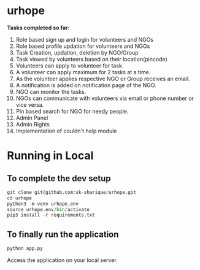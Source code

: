 # urhope

**Tasks completed so far:**

1. Role based sign up and login for volunteers and NGOs
2. Role based profile updation for volunteers and NGOs
3. Task Creation, updation, deletion by NGO/Group
4. Task viewed by volunteers based on their location(pincode)
5. Volunteers can apply to volunteer for task.
6. A volunteer can apply maximum for 2 tasks at a time.
7. As the volunteer applies respective NGO or Group receives an email.
8. A notification is added on notification page of the NGO.
9. NGO can monitor the tasks.
10. NGOs can communicate with volunteers via email or phone number or vice versa.
11. Pin based search for NGO for needy people.
12. Admin Panel
13. Admin Rights
14. Implementation of couldn't help module


# Running in Local

## To complete the dev setup
```python
git clone git@github.com:sk-sharique/urhope.git
cd urhope
python3 -m venv urhope.env
source urhope.env/bin/activate
pip3 install -r requirements.txt
```

## To finally run the application

```python
python app.py
```
Access the application on your local server.

